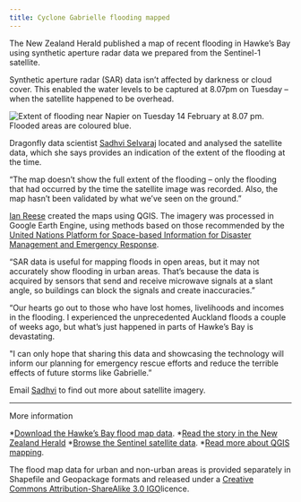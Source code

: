 ```yaml
---
title: Cyclone Gabrielle flooding mapped
---
```


The New Zealand Herald published a map of recent flooding in Hawke’s Bay using synthetic aperture radar data we prepared from the Sentinel-1 satellite.

<!--more-->

Synthetic aperture radar (SAR) data isn’t affected by darkness or cloud cover. This enabled the water levels to be captured at 8.07pm on Tuesday – when the satellite happened to be overhead.

![Extent of flooding near Napier on Tuesday 14 February at 8.07 pm. Flooded areas are coloured blue.](/news/2023-02-17-cyclone-gabrielle/napier-flooding.jpg)

Dragonfly data scientist [Sadhvi Selvaraj](/people/selvaraj-sadhvi.html) located and analysed the satellite data, which she says provides an indication of the extent of the flooding at the time.

“The map doesn’t show the full extent of the flooding – only the flooding that had occurred by the time the satellite image was recorded. Also, the map hasn’t been validated by what we’ve seen on the ground.”

[Ian Reese](/people/reese-ian.html) created the maps using QGIS. The imagery was processed in Google Earth Engine, using methods based on those recommended by the [United Nations Platform for Space-based Information for Disaster Management and Emergency Response](https://www.unoosa.org/oosa/en/ourwork/un-spider/index.html).

“SAR data is useful for mapping floods in open areas, but it may not accurately show flooding in urban areas. That’s because the data is acquired by sensors that send and receive microwave signals at a slant angle, so buildings can block the signals and create inaccuracies.”

“Our hearts go out to those who have lost homes, livelihoods and incomes in the flooding. I experienced the unprecedented Auckland floods a couple of weeks ago, but what’s just happened in parts of Hawke’s Bay is devastating.

"I can only hope that sharing this data and showcasing the technology will inform our planning for emergency rescue efforts and reduce the terrible effects of future storms like Gabrielle.”

Email [Sadhvi](mailto:sadhvi@dragonfly.co.nz) to find out more about satellite imagery.

---
More information

*[Download the Hawke’s Bay flood map data](https://files.dragonfly.co.nz/data/hawkes-bay-flood/hawkes-bay-flood-2023-02-14.zip).
*[Read the story in the New Zealand Herald](https://www.nzherald.co.nz/nz/cyclone-gabrielle-floods-first-satellite-images-shows-extent-of-hawkes-bay-flooding/TX5QMIEM2JBRTKSH5PKTTECTSE/)
*[Browse the Sentinel satellite data](https://apps.sentinel-hub.com/eo-browser/?zoom=11&lat=-39.59537&lng=176.71783&themeId=DEFAULT-THEME&visualizationUrl=https%3A%2F%2Fservices.sentinel-hub.com%2Fogc%2Fwms%2Ff2068f4f-3c75-42cf-84a1-42948340a846&datasetId=S1_AWS_IW_VVVH&fromTime=2023-02-14T00%3A00%3A00.000Z&toTime=2023-02-14T23%3A59%3A59.999Z&layerId=IW-DV-VV-DECIBEL-GAMMA0-RADIOMETRIC-TERRAIN-CORRECTED&demSource3D=%22MAPZEN%22).
*[Read more about QGIS mapping](news/2023-01-17-web-mapping-software.html).

The flood map data for urban and non-urban areas is provided separately in Shapefile and Geopackage formats and released under a [Creative Commons Attribution-ShareAlike 3.0 IGO](https://creativecommons.org/licenses/by-sa/3.0/igo/)licence.
